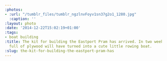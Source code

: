 ```yaml
---
:photos:
- :url: "/tumblr_files/tumblr_ngzlnvFoyv1sn37g2o1_1280.jpg"
  :caption: ''
:layout: photo
:date: '2014-12-22T15:02:19+01:00'
:tags:
- boat building
:title: The kit for building the Eastport Pram has arrived. In two weeks these boxes
  full of plywood will have turned into a cute little rowing boat.
:slug: the-kit-for-building-the-eastport-pram-has
---
```

